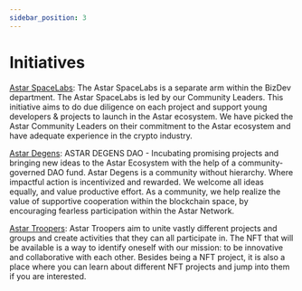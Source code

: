 ```yaml
---
sidebar_position: 3
---
```


# Initiatives

[Astar SpaceLabs](https://astar.network/spacelabs/):
The Astar SpaceLabs is a separate arm within the BizDev department. The Astar SpaceLabs is led by our Community Leaders. This initiative aims to do due diligence on each project and support young developers & projects to launch in the Astar ecosystem. We have picked the Astar Community Leaders on their commitment to the Astar ecosystem and have adequate experience in the crypto industry. 

[Astar Degens](https://astardegens.com/):
ASTAR DEGENS DAO - Incubating promising projects and bringing new ideas to the Astar Ecosystem with the help of a community-governed DAO fund. Astar Degens is a community without hierarchy. Where impactful action is incentivized and rewarded. We welcome all ideas equally, and value productive effort. As a community, we help realize the value of supportive cooperation within the blockchain space, by encouraging fearless participation within the Astar Network.

[Astar Troopers](https://t.co/ERXQo4qU8H):
Astar Troopers aim to unite vastly different projects and groups and create activities that they can all participate in. The NFT that will be available is a way to identify oneself with our mission: to be innovative and collaborative with each other. Besides being a NFT project, it is also a place where you can learn about different NFT projects and jump into them if you are interested. 